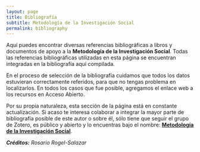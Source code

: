 ```yaml
---
layout: page
title: Bibliografía
subtitle: Metodología de la Investigación Social
permalink: bibliography
---
```


Aquí puedes encontrar diversas referencias bibliográficas a libros y documentos de apoyo a la **Metodología de la Investigación Social**. Todas las referencias bibliográficas utilizadas en esta página se encuentran integradas en la bibliografía aquí compilada.

En el proceso de selección de la bibliografía cuidamos que todos los datos estuvieran correctamente referidos, para que no tengas problema en localizarlos. En todos los casos que fue posible, agregamos el enlace web a los recursos en Acceso Abierto.

Por su propia naturaleza, esta sección de la página está en constante actualización. Si acaso te interesa colaborar a integrar la mayor parte de bibliografía posible de este autor o sobre él, sólo tiene que seguir el grupo de Zotero, es público y abierto y lo encuentras bajo el nombre: [**Metodología de la Investigación Social**](https://www.zotero.org/groups/5388483/metodologa_fcpys).

***Créditos:** Rosario Rogel-Salazar*

<script src="https://bibbase.org/show?bib=https%3A%2F%2Fbibbase.org%2Fzotero-group%2Frosariorogel%2F5388483&jsonp=1"></script>